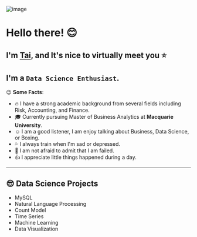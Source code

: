 ![image](https://user-images.githubusercontent.com/80444382/168426618-9ba70472-b123-4860-b15a-5243dba3fdf3.png)

# Hello there! :blush:

## I'm [**Tai**](https://www.linkedin.com/in/tai-pham-716729139/), and It's nice to virtually meet you :star:

I'm a **`Data Science Enthusiast`**.
---
:wink: **Some Facts**:

* :fire: I have a strong academic background from several fields including Risk, Accounting, and Finance.
* :mortar_board: Currently pursuing Master of Business Analytics at **Macquarie University**.
* :relaxed: I am a good listener, I am enjoy talking about Business, Data Science, or Boxing.
* :sweat_drops: I always train when I'm sad or depressed.
* :clap: I am not afraid to admit that I am failed.
* :thumbsup: I appreciate little things happened during a day.
---
## :sunglasses: Data Science Projects

* MySQL
* Natural Language Processing
* Count Model
* Time Series
* Machine Learning
* Data Visualization
